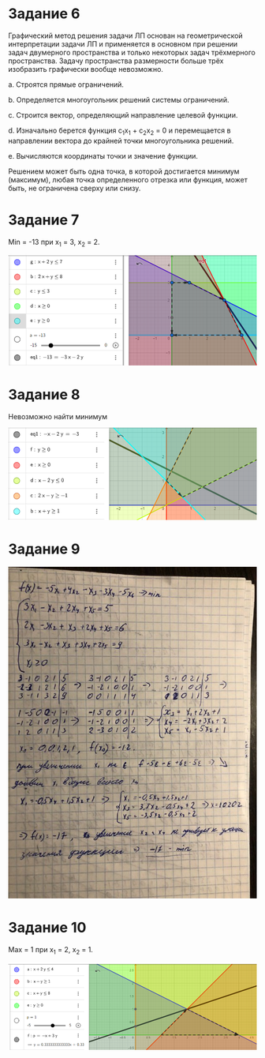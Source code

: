 # Задание 6


Графический метод решения задачи ЛП основан на геометрической интерпретации задачи ЛП и применяется в основном при решении задач двумерного пространства и только некоторых задач трёхмерного пространства. Задачу пространства размерности больше трёх изобразить графически вообще невозможно. 

a. Строятся прямые ограничений.

b. Определяется многоугольник решений системы ограничений.

c. Строится вектор, определяющий направление целевой функции.

d. Изначально берется функция c<sub>1</sub>x<sub>1</sub> + c<sub>2</sub>x<sub>2</sub> = 0 и перемещается в направлении вектора до крайней точки многоугольника решений.

e. Вычисляются координаты точки и значение функции.

Решением может быть одна точка, в которой достигается минимум (максимум), любая точка определенного отрезка или функция, может быть, не ограничена сверху или снизу.


# Задание 7

Min = -13 при x<sub>1</sub> = 3, x<sub>2</sub> = 2.

![7](report_screens/7.png)


# Задание 8


Невозможно найти минимум

![8](report_screens/8.png)


# Задание 9


![9](report_screens/9.png)


# Задание 10


Max = 1 при x<sub>1</sub> = 2, x<sub>2</sub> = 1.

![10](report_screens/10.png)
